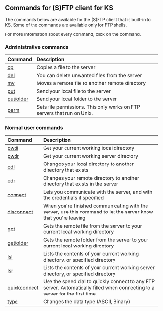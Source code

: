 ## Commands for (S)FTP client for KS

The commands below are available for the (S)FTP client that is built-in to KS. Some of the commands are available only for FTP shells.

For more information about every command, click on the command.

### Administrative commands

| Command                                                        | Description
|:---------------------------------------------------------------|:------------
| [cp](sftp/ftponly/KS-FTP-Command-cp.md)               | Copies a file to the server
| [del](sftp/KS-(S)FTP-Command-del.md)                  | You can delete unwanted files from the server
| [mv](sftp/ftponly/KS-FTP-Command-mv.md)               | Moves a remote file to another remote directory
| [put](sftp/KS-(S)FTP-Command-put.md)                  | Send your local file to the server
| [putfolder](sftp/ftponly/KS-FTP-Command-putfolder.md) | Send your local folder to the server
| [perm](sftp/ftponly/KS-FTP-Command-perm.md)           | Sets file permissions. This only works on FTP servers that run on Unix.

### Normal user commands

| Command                                                         | Description
|:----------------------------------------------------------------|:------------
| [pwdl](sftp/KS-(S)FTP-Command-pwdl.md)                 | Get your current working local directory
| [pwdr](sftp/KS-(S)FTP-Command-pwdr.md)                 | Get your current working server directory
| [cdl](sftp/KS-(S)FTP-Command-cdl.md)                   | Changes your local directory to another directory that exists
| [cdr](sftp/KS-(S)FTP-Command-cdr.md)                   | Changes your remote directory to another directory that exists in the server
| [connect](sftp/KS-(S)FTP-Command-connect.md)           | Lets you communicate with the server, and with the credentials if specified
| [disconnect](sftp/KS-(S)FTP-Command-disconnect.md)     | When you're finished communicating with the server, use this command to let the server know that you're leaving
| [get](sftp/KS-(S)FTP-Command-get.md)                   | Gets the remote file from the server to your current local working directory
| [getfolder](sftp/ftponly/KS-FTP-Command-getfolder.md)  | Gets the remote folder from the server to your current local working directory
| [lsl](sftp/KS-(S)FTP-Command-lsl.md)                   | Lists the contents of your current working directory, or specified directory
| [lsr](sftp/KS-(S)FTP-Command-lsr.md)                   | Lists the contents of your current working server directory, or specified directory
| [quickconnect](sftp/KS-(S)FTP-Command-quickconnect.md) | Use the speed dial to quickly connect to any FTP server. Automatically filled when connecting to a server for the first time.
| [type](sftp/ftponly/KS-FTP-Command-type.md)            | Changes the data type (ASCII, Binary)
